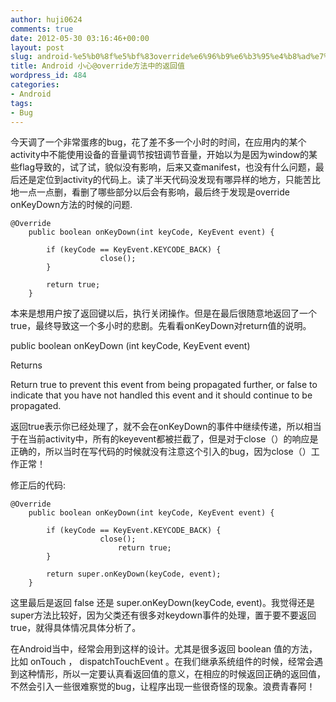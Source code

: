 ```yaml
---
author: huji0624
comments: true
date: 2012-05-30 03:16:46+00:00
layout: post
slug: android-%e5%b0%8f%e5%bf%83override%e6%96%b9%e6%b3%95%e4%b8%ad%e7%9a%84%e8%bf%94%e5%9b%9e%e5%80%bc
title: Android 小心@override方法中的返回值
wordpress_id: 484
categories:
- Android
tags:
- Bug
---
```


今天调了一个非常蛋疼的bug，花了差不多一个小时的时间，在应用内的某个activity中不能使用设备的音量调节按钮调节音量，开始以为是因为window的某些flag导致的，试了试，貌似没有影响，后来又查manifest，也没有什么问题，最后还是定位到activity的代码上。读了半天代码没发现有哪异样的地方，只能苦比地一点一点删，看删了哪些部分以后会有影响，最后终于发现是override onKeyDown方法的时候的问题.


    
    
    @Override
    	public boolean onKeyDown(int keyCode, KeyEvent event) {
    
    		if (keyCode == KeyEvent.KEYCODE_BACK) {
    	                close();
    		}
    
    		return true;
    	}
    



本来是想用户按了返回键以后，执行关闭操作。但是在最后很随意地返回了一个true，最终导致这一个多小时的悲剧。先看看onKeyDown对return值的说明。

public boolean onKeyDown (int keyCode, KeyEvent event)

Returns

Return true to prevent this event from being propagated further, or false to indicate that you have not handled this event and it should continue to be propagated.

返回true表示你已经处理了，就不会在onKeyDown的事件中继续传递，所以相当于在当前activity中，所有的keyevent都被拦截了，但是对于close（）的响应是正确的，所以当时在写代码的时候就没有注意这个引入的bug，因为close（）工作正常！

修正后的代码:

    
    
    @Override
    	public boolean onKeyDown(int keyCode, KeyEvent event) {
    
    		if (keyCode == KeyEvent.KEYCODE_BACK) {
    	                close();
                            return true;
    		}
    
    		return super.onKeyDown(keyCode, event);
    	}
    


这里最后是返回 false 还是 super.onKeyDown(keyCode, event)。我觉得还是super方法比较好，因为父类还有很多对keydown事件的处理，置于要不要返回 true，就得具体情况具体分析了。

在Android当中，经常会用到这样的设计。尤其是很多返回 boolean 值的方法，比如 onTouch ， dispatchTouchEvent 。在我们继承系统组件的时候，经常会遇到这种情形，所以一定要认真看返回值的意义，在相应的时候返回正确的返回值，不然会引入一些很难察觉的bug，让程序出现一些很奇怪的现象。浪费青春阿！
